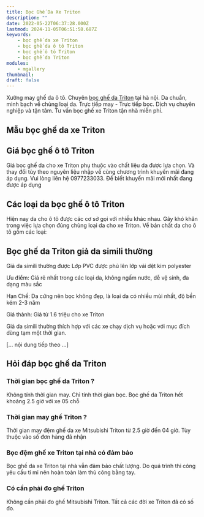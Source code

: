 ```yaml
---
title: Bọc Ghế Da Xe Triton
description: ""
date: 2022-05-22T06:37:28.000Z
lastmod: 2024-11-05T06:51:58.687Z
keywords:
    - bọc ghế da xe Triton
    - bọc ghế da ô tô Triton
    - bọc ghế ô tô Triton
    - bọc ghế da Triton
modules:
    - mgallery
thumbnail: 
draft: false
---
```


Xưởng may ghế da ô tô. Chuyên [bọc ghế da Triton](https://bocgheoto.vn/mitsubishi/boc-ghe-da-xe-triton.html) tại hà nội. Da chuẩn, minh bạch về chủng loại da. Trực tiếp may - Trực tiếp bọc. Dịch vụ chuyên nghiệp và tận tâm. Tư vấn bọc ghế xe Triton tận nhà miễn phí.

## Mẫu bọc ghế da xe Triton

## Giá bọc ghế ô tô Triton

Giá bọc ghế da cho xe Triton phụ thuộc vào chất liệu da được lựa chọn. Và thay đổi tùy theo nguyên liệu nhập về cùng chương trình khuyến mãi đang áp dụng. Vui lòng liên hệ 0977233033. Để biết khuyến mãi mới nhất đang được áp dụng

## Các loại da bọc ghế ô tô Triton

Hiện nay da cho ô tô được các cơ sở gọi với nhiều khác nhau. Gây khó khăn trong việc lựa chọn đúng chủng loại da cho xe Triton. Về bản chất da cho ô tô gồm các loại:

## Bọc ghế da Triton giả da simili thường

Giả da simili thường được Lớp PVC được phủ lên lớp vải dệt kim polyester

Ưu điểm: Giá rẻ nhất trong các loại da, không ngấm nước, dễ vệ sinh, đa dạng màu sắc

Hạn Chế: Da cứng nên bọc không đẹp, là loại da có nhiều mùi nhất, độ bền kém 2-3 năm

Giá thành: Giá từ 1.6 triệu cho xe Triton

Giả da simili thường thích hợp với các xe chạy dịch vụ hoặc với mục đích dùng tạm một thời gian.

[... nội dung tiếp theo ...]

## Hỏi đáp bọc ghế da Triton

### Thời gian bọc ghế da Triton ?
Không tính thời gian may. Chỉ tính thời gian bọc. Bọc ghế da Triton hết khoảng 2.5 giờ với xe 05 chỗ

### Thời gian may ghế Triton ?
Thời gian may đệm ghế da xe Mitsubishi Triton từ 2.5 giờ đến 04 giờ. Tùy thuộc vào số đơn hàng đã nhận

### Bọc đệm ghế xe Triton tại nhà có đảm bảo
Bọc ghế da xe Triton tại nhà vẫn đảm bảo chất lượng. Do quá trình thi công yêu cầu tỉ mỉ nên hoàn toàn làm thủ công bằng tay.

### Có cần phải đo ghế Triton
Không cần phải đo ghế Mitsubishi Triton. Tất cả các đời xe Triton đã có số đo.